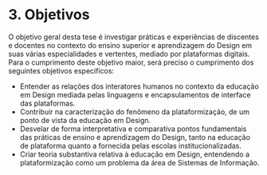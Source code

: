 # 3. Objetivos
O objetivo geral desta tese é investigar práticas e experiências de discentes e docentes no contexto do ensino superior e aprendizagem do Design em suas várias especialidades e vertentes, mediado por plataformas digitais. Para o cumprimento deste objetivo maior, será preciso o cumprimento dos seguintes objetivos específicos:

- Entender as relações dos interatores humanos no contexto da educação em Design mediada pelas linguagens e encapsulamentos de interface das plataformas.
- Contribuir na caracterização do fenômeno da plataformização, de um ponto de vista da educação em Design.
- Desvelar de forma interpretativa e comparativa pontos fundamentais das práticas de ensino e aprendizagem do Design, tanto na educação de plataforma quanto a fornecida pelas escolas institucionalizadas.
- Criar teoria substantiva relativa à educação em Design, entendendo a plataformização como um problema da área de Sistemas de Informação.